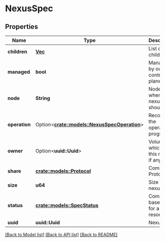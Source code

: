 # NexusSpec

## Properties

Name | Type | Description | Notes
------------ | ------------- | ------------- | -------------
**children** | [**Vec<String>**](.md) | List of children. | 
**managed** | **bool** | Managed by our control plane | 
**node** | **String** | Node where the nexus should live. | 
**operation** | Option<[**crate::models::NexusSpecOperation**](.md)> | Record of the operation in progress | [optional]
**owner** | Option<**uuid::Uuid**> | Volume which owns this nexus, if any | [optional]
**share** | [**crate::models::Protocol**](.md) | Common Protocol | 
**size** | **u64** | Size of the nexus. | 
**status** | [**crate::models::SpecStatus**](.md) | Common base state for a resource | 
**uuid** | **uuid::Uuid** | Nexus Id | 


[[Back to Model list]](../README.md#documentation-for-models) [[Back to API list]](../README.md#documentation-for-api-endpoints) [[Back to README]](../README.md)


